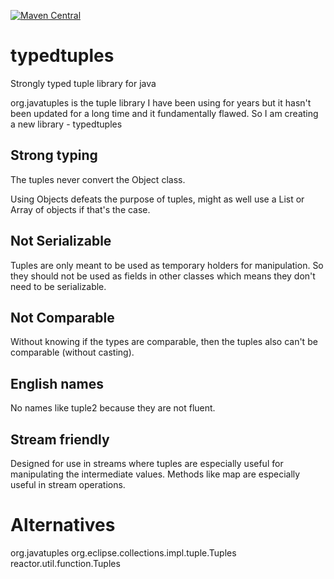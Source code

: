 [![Maven Central](https://maven-badges.herokuapp.com/maven-central/com.solubris/typedtuples/badge.svg)](https://maven-badges.herokuapp.com/maven-central/com.solubris/typedtuples)

# typedtuples
Strongly typed tuple library for java

org.javatuples is the tuple library I have been using for years but it hasn't been updated for a long time and it fundamentally flawed.
So I am creating a new library - typedtuples

## Strong typing

The tuples never convert the Object class.

Using Objects defeats the purpose of tuples, might as well use a List or Array of objects if that's the case.

## Not Serializable

Tuples are only meant to be used as temporary holders for manipulation.
So they should not be used as fields in other classes which means they don't need to be serializable.

## Not Comparable

Without knowing if the types are comparable, then the tuples also can't be comparable (without casting).

## English names

No names like tuple2 because they are not fluent.

## Stream friendly

Designed for use in streams where tuples are especially useful for manipulating the intermediate values.
Methods like map are especially useful in stream operations.

# Alternatives

org.javatuples
org.eclipse.collections.impl.tuple.Tuples
reactor.util.function.Tuples

